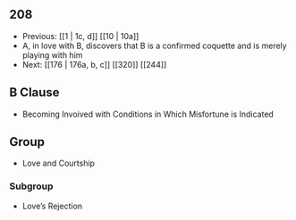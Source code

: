 ## 208
- Previous: [[1 | 1c, d]] [[10 | 10a]] 
- A, in love with B, discovers that B is a confirmed coquette and is merely playing with him
- Next: [[176 | 176a, b, c]] [[320]] [[244]] 

## B Clause
- Becoming Invoived with Conditions in Which Misfortune is Indicated

## Group
- Love and Courtship

### Subgroup
- Love’s Rejection

